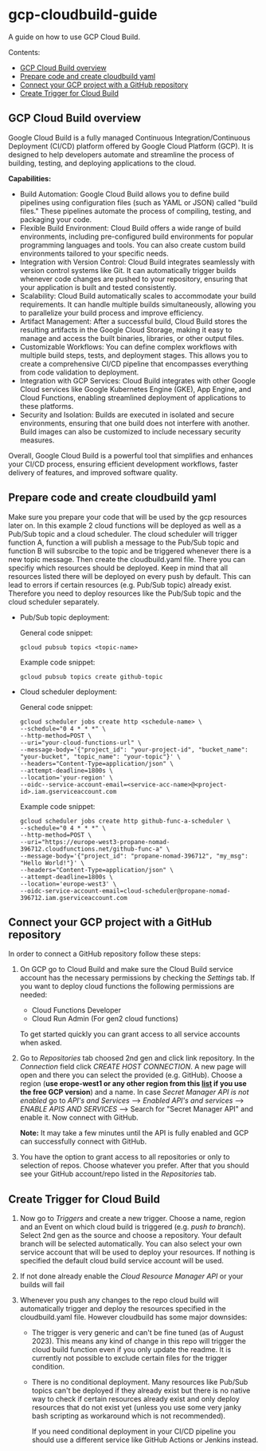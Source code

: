 # gcp-cloudbuild-guide

A guide on how to use GCP Cloud Build.

Contents:

- [GCP Cloud Build overview](#gcp-cloud-build-overview)
- [Prepare code and create cloudbuild yaml](#prepare-code-and-create-cloudbuild-yaml)
- [Connect your GCP project with a GitHub repository](#connect-your-gcp-project-with-a-github-repository)
- [Create Trigger for Cloud Build](#create-trigger-for-cloud-build)

## GCP Cloud Build overview

Google Cloud Build is a fully managed Continuous Integration/Continuous Deployment (CI/CD) platform offered by Google Cloud Platform (GCP). It is designed to help developers automate and streamline the process of building, testing, and deploying applications to the cloud.

**Capabilities:**

- Build Automation: Google Cloud Build allows you to define build pipelines using configuration files (such as YAML or JSON) called "build files." These pipelines automate the process of compiling, testing, and packaging your code.
- Flexible Build Environment: Cloud Build offers a wide range of build environments, including pre-configured build environments for popular programming languages and tools. You can also create custom build environments tailored to your specific needs.
- Integration with Version Control: Cloud Build integrates seamlessly with version control systems like Git. It can automatically trigger builds whenever code changes are pushed to your repository, ensuring that your application is built and tested consistently.
- Scalability: Cloud Build automatically scales to accommodate your build requirements. It can handle multiple builds simultaneously, allowing you to parallelize your build process and improve efficiency.
- Artifact Management: After a successful build, Cloud Build stores the resulting artifacts in the Google Cloud Storage, making it easy to manage and access the built binaries, libraries, or other output files.
- Customizable Workflows: You can define complex workflows with multiple build steps, tests, and deployment stages. This allows you to create a comprehensive CI/CD pipeline that encompasses everything from code validation to deployment.
- Integration with GCP Services: Cloud Build integrates with other Google Cloud services like Google Kubernetes Engine (GKE), App Engine, and Cloud Functions, enabling streamlined deployment of applications to these platforms.
- Security and Isolation: Builds are executed in isolated and secure environments, ensuring that one build does not interfere with another. Build images can also be customized to include necessary security measures.

Overall, Google Cloud Build is a powerful tool that simplifies and enhances your CI/CD process, ensuring efficient development workflows, faster delivery of features, and improved software quality.

## Prepare code and create cloudbuild yaml

Make sure you prepare your code that will be used by the gcp resources later on. In this example 2 cloud functions will be deployed as well as a Pub/Sub topic and a cloud scheduler. The cloud scheduler will trigger function A, function a will publish a message to the Pub/Sub topic and function B will subsrcibe to the topic and be triggered whenever there is a new topic message.
Then create the cloudbuild.yaml file. There you can specifiy which resources should be deployed. Keep in mind that all resources listed there will be deployed on every push by default. This can lead to errors if certain resources (e.g. Pub/Sub topic) already exist. Therefore you need to deploy resources like the Pub/Sub topic and the cloud scheduler separately.

- Pub/Sub topic deployment:

  General code snippet:

  ```shell
  gcloud pubsub topics <topic-name>
  ```

  Example code snippet:

  ```shell
  gcloud pubsub topics create github-topic
  ```

- Cloud scheduler deployment:

  General code snippet:

  ```shell
  gcloud scheduler jobs create http <schedule-name> \
  --schedule="0 4 * * *" \
  --http-method=POST \
  --uri="your-cloud-functions-url" \
  --message-body='{"project_id": "your-project-id", "bucket_name": "your-bucket", "topic_name": "your-topic"}' \
  --headers="Content-Type=application/json" \
  --attempt-deadline=1800s \
  --location='your-region' \
  --oidc--service-account-email=<service-acc-name>@<project-id>.iam.gserviceaccount.com
  ```

  Example code snippet:

  ```shell
  gcloud scheduler jobs create http github-func-a-scheduler \
  --schedule="0 4 * * *" \
  --http-method=POST \
  --uri="https://europe-west3-propane-nomad-396712.cloudfunctions.net/github-func-a" \
  --message-body='{"project_id": "propane-nomad-396712", "my_msg": "Hello World!"}' \
  --headers="Content-Type=application/json" \
  --attempt-deadline=1800s \
  --location='europe-west3' \
  --oidc-service-account-email=cloud-scheduler@propane-nomad-396712.iam.gserviceaccount.com
  ```

## Connect your GCP project with a GitHub repository

In order to connect a GitHub repository follow these steps:

1.  On GCP go to Cloud Build and make sure the Cloud Build service account has the necessary permissions by checking the _Settings_ tab. If you want to deploy cloud functions the following permissions are needed:

    - Cloud Functions Developer
    - Cloud Run Admin (For gen2 cloud functions)

    To get started quickly you can grant access to all service accounts when asked.

2.  Go to _Repositories_ tab choosed 2nd gen and click link repository. In the _Connection_ field click _CREATE HOST CONNECTION_. A new page will open and there you can select the provided (e.g. GitHub). Choose a region (**use erope-west1 or any other region from this [list](https://cloud.google.com/build/docs/locations#restricted_regions_for_some_projects) if you use the free GCP version**) and a name. In case _Secret Manager API is not enabled_ go to _API's and Services_ --> _Enabled API's and services_ --> _ENABLE APIS AND SERVICES_ --> Search for "Secret Manager API" and enable it. Now connect with GitHub.

    **Note:** It may take a few minutes until the API is fully enabled and GCP can successfully connect with GitHub.

3.  You have the option to grant access to all repositories or only to selection of repos. Choose whatever you prefer. After that you should see your GitHub account/repo listed in the _Repositories_ tab.

## Create Trigger for Cloud Build

1.  Now go to _Triggers_ and create a new trigger. Choose a name, region and an Event on which cloud build is triggered (e.g. _push to branch_). Select 2nd gen as the source and choose a repository. Your default branch will be selected automatically. You can also select your own service account that will be used to deploy your resources. If nothing is specified the default cloud build service account will be used.

2.  If not done already enable the _Cloud Resource Manager API_ or your builds will fail

3.  Whenever you push any changes to the repo cloud build will automatically trigger and deploy the resources specified in the cloudbuild.yaml file. However cloudbuild has some major downsides:

    - The trigger is very generic and can't be fine tuned (as of August 2023). This means any kind of change in this repo will trigger the cloud build function even if you only update the readme. It is currently not possible to exclude certain files for the trigger condition.
    - There is no conditional deployment. Many resources like Pub/Sub topics can't be deployed if they already exist but there is no native way to check if certain resources already exist and only deploy resources that do not exist yet (unless you use some very janky bash scripting as workaround which is not recommended).

      If you need conditional deployment in your CI/CD pipeline you should use a different service like GitHub Actions or Jenkins instead.
